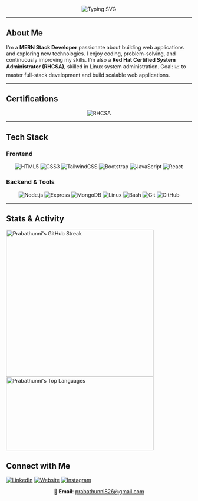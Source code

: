 <p align="center">
  <img src="https://readme-typing-svg.demolab.com?font=Fira+Code&size=24&duration=3000&pause=1000&color=61DAFB&center=true&vCenter=true&width=500&lines=Hey%2C+I'm+Prabath!;MERN+Stack+Developer" alt="Typing SVG" />
</p>

---

## About Me
I'm a **MERN Stack Developer** passionate about building web applications and exploring new technologies. I enjoy coding, problem-solving, and continuously improving my skills. I’m also a **Red Hat Certified System Administrator (RHCSA)**, skilled in Linux system administration.
Goal: 📈 to master full-stack development and build scalable web applications.

---

## Certifications
<p align="center">
  <img src="https://img.shields.io/badge/-RHCSA-E00B0B?style=flat&logo=redhat&logoColor=white" alt="RHCSA" />
</p>

---

## Tech Stack
### Frontend
<p align="center">
  <img src="https://img.shields.io/badge/-HTML5-E34F26?style=flat-square&logo=html5&logoColor=white" alt="HTML5" />
  <img src="https://img.shields.io/badge/-CSS3-1572B6?style=flat-square&logo=css3&logoColor=white" alt="CSS3" />
  <img src="https://img.shields.io/badge/-TailwindCSS-38B2AC?style=flat-square&logo=tailwind-css&logoColor=white" alt="TailwindCSS" />
  <img src="https://img.shields.io/badge/-Bootstrap-563D7C?style=flat-square&logo=bootstrap&logoColor=white" alt="Bootstrap" />
  <img src="https://img.shields.io/badge/-JavaScript-F7DF1E?style=flat-square&logo=javascript&logoColor=black" alt="JavaScript" />
  <img src="https://img.shields.io/badge/-React-61DAFB?style=flat-square&logo=react&logoColor=white" alt="React" />
</p>

### Backend & Tools
<p align="center">
  <img src="https://img.shields.io/badge/-Node.js-339933?style=flat-square&logo=node.js&logoColor=white" alt="Node.js" />
  <img src="https://img.shields.io/badge/-Express-303030?style=flat-square&logo=express&logoColor=white" alt="Express" />
  <img src="https://img.shields.io/badge/-MongoDB-47A248?style=flat-square&logo=mongodb&logoColor=white" alt="MongoDB" />
  <img src="https://img.shields.io/badge/-Linux-FCC624?style=flat-square&logo=linux&logoColor=black" alt="Linux" />
  <img src="https://img.shields.io/badge/-Bash-4EAA25?style=flat-square&logo=gnubash&logoColor=white" alt="Bash" />
  <img src="https://img.shields.io/badge/-Git-F05032?style=flat-square&logo=git&logoColor=white" alt="Git" />
  <img src="https://img.shields.io/badge/-GitHub-181717?style=flat-square&logo=github&logoColor=white" alt="GitHub" />
</p>

---

## Stats & Activity
<p align="start">
  <img src="https://github-readme-streak-stats.herokuapp.com/?user=Prabathunni&theme=tokyonight&hide_border=true" alt="Prabathunni's GitHub Streak" width="400" height="400" />
  <img src="https://github-readme-stats-sigma-five.vercel.app/api/top-langs/?username=Prabathunni&layout=compact&theme=tokyonight&hide_border=true" alt="Prabathunni's Top Languages" width="400" height="200" />
</p>


## Connect with Me
<p align="start">
  <a href="https://www.linkedin.com/in/prabath77/"><img src="https://img.shields.io/badge/-LinkedIn-0A66C2?style=flat-square&logo=linkedin&logoColor=white" alt="LinkedIn" /></a>
  <a href="https://craftedbyprabath.vercel.app/"><img src="https://img.shields.io/badge/-Website-808080?style=flat-square&logo=google-chrome&logoColor=white" alt="Website" /></a>
  <a href="https://www.instagram.com/sethuramxn/"><img src="https://img.shields.io/badge/-Instagram-E4405F?style=flat-square&logo=instagram&logoColor=white" alt="Instagram" /></a>
</p>
<p align="center">
  📧 <strong>Email</strong>: <a href="mailto:prabathunni826@gmail.com">prabathunni826@gmail.com</a>
</p>
